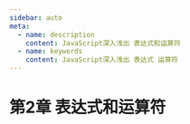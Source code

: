 ```yaml
---
sidebar: auto
meta:
  - name: description
    content: JavaScript深入浅出 表达式和运算符
  - name: keywords
    content: JavaScript深入浅出 表达式 运算符
---
```


# 第2章 表达式和运算符
